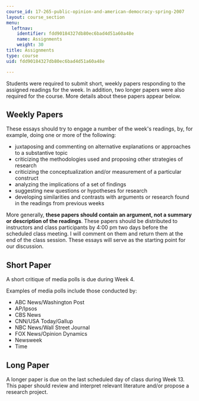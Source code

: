 ```yaml
---
course_id: 17-265-public-opinion-and-american-democracy-spring-2007
layout: course_section
menu:
  leftnav:
    identifier: fdd90184327db80ec6bad4d51a60a48e
    name: Assignments
    weight: 30
title: Assignments
type: course
uid: fdd90184327db80ec6bad4d51a60a48e

---
```


Students were required to submit short, weekly papers responding to the assigned readings for the week. In addition, two longer papers were also required for the course. More details about these papers appear below.

Weekly Papers
-------------

These essays should try to engage a number of the week's readings, by, for example, doing one or more of the following:

*   juxtaposing and commenting on alternative explanations or approaches to a substantive topic
*   criticizing the methodologies used and proposing other strategies of research
*   criticizing the conceptualization and/or measurement of a particular construct
*   analyzing the implications of a set of findings
*   suggesting new questions or hypotheses for research
*   developing similarities and contrasts with arguments or research found in the readings from previous weeks

More generally, **these papers should contain an argument, not a summary or description of the readings**. These papers should be distributed to instructors and class participants by 4:00 pm two days before the scheduled class meeting. I will comment on them and return them at the end of the class session. These essays will serve as the starting point for our discussion.

Short Paper
-----------

A short critique of media polls is due during Week 4.

Examples of media polls include those conducted by:

*   ABC News/Washington Post
*   AP/Ipsos
*   CBS News
*   CNN/USA Today/Gallup
*   NBC News/Wall Street Journal
*   FOX News/Opinion Dynamics
*   Newsweek
*   Time

Long Paper
----------

A longer paper is due on the last scheduled day of class during Week 13. This paper should review and interpret relevant literature and/or propose a research project.